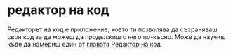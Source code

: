 # редактор на код

Редакторът на код е приложение, което ти позволява да съхраняваш своя код за да можеш да продължиш с него по-късно. Може да научиш къде да намериш един от [главата Редактор на код](./code_editor/README.md)